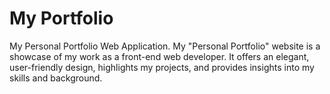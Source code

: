 # My Portfolio
My Personal Portfolio Web Application.
My "Personal Portfolio" website is a showcase of my work as a front-end web developer. It offers an elegant, user-friendly design, highlights my projects, and provides insights into my skills and background.
